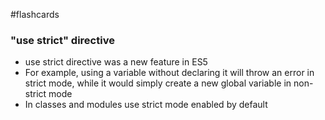 #flashcards

### "use strict" directive

- use strict directive was a new feature in ES5
- For example, using a variable without declaring it will throw an error in strict mode, while it would simply create a new global variable in non-strict mode
- In classes and modules use strict mode enabled by default